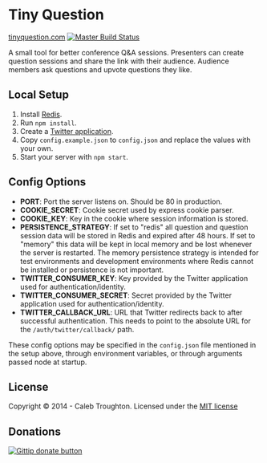 # Tiny Question

[tinyquestion.com](http://tinyquestion.com) [![Master Build Status](https://travis-ci.org/imakewebthings/jquery-confirms.png?branch=master)](https://travis-ci.org/imakewebthings/jquery-confirms)

A small tool for better conference Q&A sessions. Presenters can create question sessions and share the link with their audience. Audience members ask questions and upvote questions they like.

## Local Setup

1. Install [Redis](http://redis.io).
2. Run `npm install`.
3. Create a [Twitter application](https://dev.twitter.com).
4. Copy `config.example.json` to `config.json` and replace the values with your
   own.
5. Start your server with `npm start`.


## Config Options

- **PORT**: Port the server listens on. Should be 80 in production.
- **COOKIE_SECRET**: Cookie secret used by express cookie parser.
- **COOKIE_KEY**: Key in the cookie where session information is stored.
- **PERSISTENCE_STRATEGY**: If set to "redis" all question and question session data will be stored in Redis and expired after 48 hours. If set to "memory" this data will be kept in local memory and be lost whenever the server is restarted. The memory persistence strategy is intended for test environments and development environments where Redis cannot be installed or persistence is not important.
- **TWITTER_CONSUMER_KEY**: Key provided by the Twitter application used for authentication/identity.
- **TWITTER_CONSUMER_SECRET**: Secret provided by the Twitter application used for authentication/identity.
- **TWITTER_CALLBACK_URL**: URL that Twitter redirects back to after successful authentication. This needs to point to the absolute URL for the `/auth/twitter/callback/` path.

These config options may be specified in the `config.json` file mentioned in the setup above, through environment variables, or through arguments passed node at startup.

## License

Copyright © 2014 - Caleb Troughton. Licensed under the [MIT license](http://opensource.org/licenses/MIT)

## Donations

[![Gittip donate button](http://img.shields.io/gittip/imakewebthings.png)](https://www.gittip.com/imakewebthings/ "Donate weekly to this project using Gittip")
